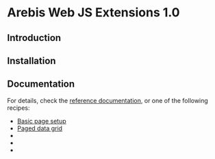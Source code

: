 ﻿Arebis Web JS Extensions 1.0
============================


## Introduction

## Installation

## Documentation

For details, check the [reference documentation](arebis-web-ref.md), or one of the following recipes:

- [Basic page setup]()
- [Paged data grid](arebis-web-recip-pagedgrid.md)
- []()
- []()
- []()
